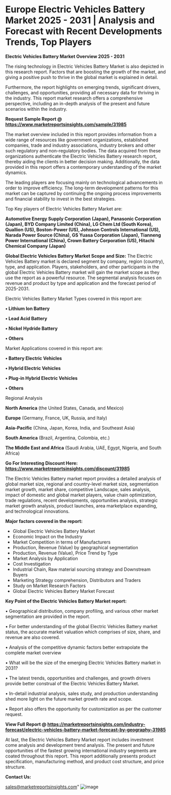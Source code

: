  # Europe Electric Vehicles Battery Market 2025 - 2031 | Analysis and Forecast with Recent Developments Trends, Top Players

<Strong> Electric Vehicles Battery Market Overview 2025 - 2031</strong>

The rising technology in Electric Vehicles Battery Market is also depicted in this research report. Factors that are boosting the growth of the market, and giving a positive push to thrive in the global market is explained in detail.

Furthermore, the report highlights on emerging trends, significant drivers, challenges, and opportunities, providing all necessary data for thriving in the industry. This report market research offers a comprehensive perspective, including an in-depth analysis of the present and future scenarios within the industry.

<strong>Request Sample Report @ <a href=https://www.marketreportsinsights.com/sample/31985>https://www.marketreportsinsights.com/sample/31985</a></strong>

The market overview included in this report provides information from a wide range of resources like government organizations, established companies, trade and industry associations, industry brokers and other such regulatory and non-regulatory bodies. The data acquired from these organizations authenticate the Electric Vehicles Battery research report, thereby aiding the clients in better decision making. Additionally, the data provided in this report offers a contemporary understanding of the market dynamics.

The leading players are focusing mainly on technological advancements in order to improve efficiency. The long-term development patterns for this market can be captured by continuing the ongoing process improvements and financial stability to invest in the best strategies.

Top Key players of Electric Vehicles Battery Market are:

<strong>Automotive Energy Supply Corporation (Japan), Panasonic Corporation (Japan), BYD Company Limited (China), LG Chem Ltd (South Korea), Quallion (US), Boston-Power (US), Johnson Controls International (US), Narada Power Source (China), GS Yuasa Corporation (Japan), Tianneng Power International (China), Crown Battery Corporation (US), Hitachi Chemical Company (Japan)</strong>

<strong><b>Global Electric Vehicles Battery Market Scope and Size:</b></strong>
The Electric Vehicles Battery market is declared segment by company, region (country), type, and application. Players, stakeholders, and other participants in the global Electric Vehicles Battery market will gain the market scope as they use the report as a powerful resource. The segmental analysis focuses on revenue and product by type and application and the forecast period of 2025-2031.

Electric Vehicles Battery Market Types covered in this report are:

<strong>• Lithium Ion Battery

• Lead Acid Battery

• Nickel Hydride Battery

• Others</strong>

Market Applications covered in this report are:

<strong>• Battery Electric Vehicles

• Hybrid Electric Vehicles

• Plug-in Hybrid Electric Vehicles

• Others</strong> 

Regional Analysis

<strong>North America</strong> (the United States, Canada, and Mexico)

<strong>Europe</strong> (Germany, France, UK, Russia, and Italy)

<strong>Asia-Pacific</strong> (China, Japan, Korea, India, and Southeast Asia)

<strong>South America</strong> (Brazil, Argentina, Colombia, etc.)

<strong>The Middle East and Africa</strong> (Saudi Arabia, UAE, Egypt, Nigeria, and South Africa)

<strong>Go For Interesting Discount Here: <a href=https://www.marketreportsinsights.com/discount/31985>https://www.marketreportsinsights.com/discount/31985</a></strong>

The Electric Vehicles Battery market report provides a detailed analysis of global market size, regional and country-level market size, segmentation market growth, market share, competitive Landscape, sales analysis, impact of domestic and global market players, value chain optimization, trade regulations, recent developments, opportunities analysis, strategic market growth analysis, product launches, area marketplace expanding, and technological innovations.

<strong><b>Major factors covered in the report:</b></strong>
<ul>
  <li>Global Electric Vehicles Battery Market </li>
  <li>Economic Impact on the Industry</li>
  <li>Market Competition in terms of Manufacturers</li>
  <li>Production, Revenue (Value) by geographical segmentation</li>
  <li>Production, Revenue (Value), Price Trend by Type</li>
  <li>Market Analysis by Application</li>
  <li>Cost Investigation</li>
  <li>Industrial Chain, Raw material sourcing strategy and Downstream Buyers</li>
  <li>Marketing Strategy comprehension, Distributors and Traders</li>
  <li>Study on Market Research Factors</li>
  <li>Global Electric Vehicles Battery Market Forecast</li>
</ul>

<strong><b>Key Point of the Electric Vehicles Battery Market report:</b></strong>

• Geographical distribution, company profiling, and various other market segmentation are provided in the report.

• For better understanding of the global Electric Vehicles Battery market status, the accurate market valuation which comprises of size, share, and revenue are also covered.

• Analysis of the competitive dynamic factors better extrapolate the complete market overview

• What will be the size of the emerging Electric Vehicles Battery market in 2031?

• The latest trends, opportunities and challenges, and growth drivers provide better construal of the Electric Vehicles Battery Market.

• In-detail industrial analysis, sales study, and production understanding shed more light on the future market growth rate and scope.

• Report also offers the opportunity for customization as per the customer request.

<strong><b>View Full Report @ <a href=https://marketreportsinsights.com/industry-forecast/electric-vehicles-battery-market-forecast-by-geography-31985>https://marketreportsinsights.com/industry-forecast/electric-vehicles-battery-market-forecast-by-geography-31985</a></b></strong>


At last, the Electric Vehicles Battery Market report includes investment come analysis and development trend analysis. The present and future opportunities of the fastest growing international industry segments are coated throughout this report. This report additionally presents product specification, manufacturing method, and product cost structure, and price structure.

<strong>Contact Us:</strong>

sales@marketreportsinsights.com"
![image](https://github.com/user-attachments/assets/9b1c50d3-5e77-425b-a009-0596318c5e2d)
